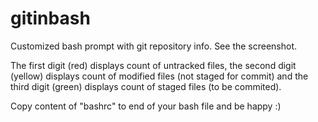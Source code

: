 # gitinbash
Customized bash prompt with git repository info. See the screenshot.

The first digit (red) displays count of untracked files,
the second digit (yellow) displays count of modified files
(not staged for commit) and the third digit (green) displays count of staged
files (to be commited).

Copy content of "bashrc" to end of your bash file and be happy :)
